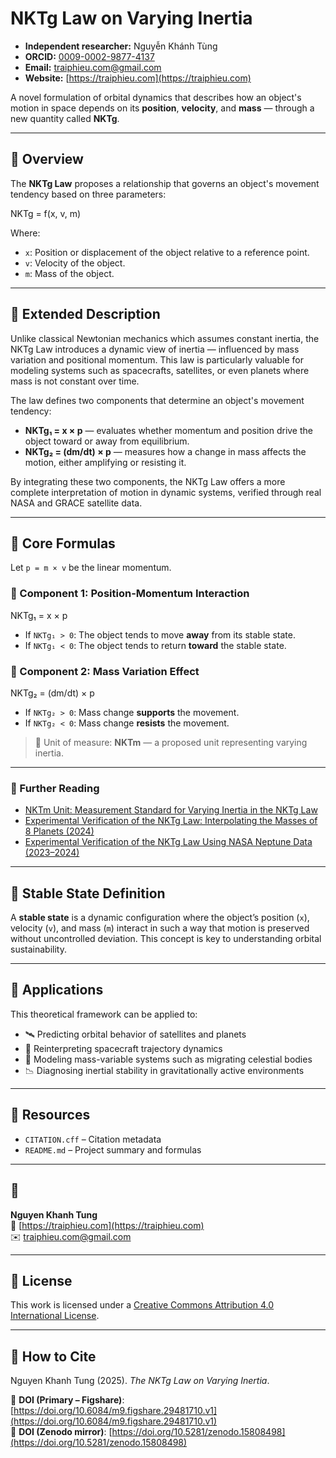 # NKTg Law on Varying Inertia

- **Independent researcher:** Nguyễn Khánh Tùng  
- **ORCID:** [0009-0002-9877-4137](https://orcid.org/0009-0002-9877-4137)  
- **Email:** traiphieu.com@gmail.com  
- **Website:** [https://traiphieu.com](https://traiphieu.com)

A novel formulation of orbital dynamics that describes how an object's motion in space depends on its **position**, **velocity**, and **mass** — through a new quantity called **NKTg**.

---

## 📌 Overview

The **NKTg Law** proposes a relationship that governs an object's movement tendency based on three parameters:

NKTg = f(x, v, m)


Where:
- `x`: Position or displacement of the object relative to a reference point.
- `v`: Velocity of the object.
- `m`: Mass of the object.

---

## 🔬 Extended Description

Unlike classical Newtonian mechanics which assumes constant inertia, the NKTg Law introduces a dynamic view of inertia — influenced by mass variation and positional momentum. This law is particularly valuable for modeling systems such as spacecrafts, satellites, or even planets where mass is not constant over time.

The law defines two components that determine an object's movement tendency:

- **NKTg₁ = x × p** — evaluates whether momentum and position drive the object toward or away from equilibrium.
- **NKTg₂ = (dm/dt) × p** — measures how a change in mass affects the motion, either amplifying or resisting it.

By integrating these two components, the NKTg Law offers a more complete interpretation of motion in dynamic systems, verified through real NASA and GRACE satellite data.

---

## 📐 Core Formulas

Let `p = m × v` be the linear momentum.

### 🔸 Component 1: Position-Momentum Interaction

NKTg₁ = x × p


- If `NKTg₁ > 0`: The object tends to move **away** from its stable state.  
- If `NKTg₁ < 0`: The object tends to return **toward** the stable state.

### 🔸 Component 2: Mass Variation Effect

NKTg₂ = (dm/dt) × p


- If `NKTg₂ > 0`: Mass change **supports** the movement.  
- If `NKTg₂ < 0`: Mass change **resists** the movement.

> 📏 Unit of measure: **NKTm** — a proposed unit representing varying inertia.

---
### 📖 Further Reading

- [NKTm Unit: Measurement Standard for Varying Inertia in the NKTg Law](foundations/NKTm-Unit.md)  
- [Experimental Verification of the NKTg Law: Interpolating the Masses of 8 Planets (2024)](foundations/Experimental_Verification_of_the_NKTg_Law_Interpolating_the_Masses_of_8_Planets_2024.md)  
- [Experimental Verification of the NKTg Law Using NASA Neptune Data (2023–2024)](foundations/Experimental_Verification_of_the_NKTg_Law_Using_NASA_Neptune_Data_2023_2024.md)


---

## 🔧 Stable State Definition

A **stable state** is a dynamic configuration where the object’s position (`x`), velocity (`v`), and mass (`m`) interact in such a way that motion is preserved without uncontrolled deviation. This concept is key to understanding orbital sustainability.

---

## 📂 Applications

This theoretical framework can be applied to:
- 🛰 Predicting orbital behavior of satellites and planets
- 🚀 Reinterpreting spacecraft trajectory dynamics
- 🌌 Modeling mass-variable systems such as migrating celestial bodies
- 📉 Diagnosing inertial stability in gravitationally active environments

---

## 📁 Resources

- `CITATION.cff` – Citation metadata  
- `README.md` – Project summary and formulas

---

## 👤

**Nguyen Khanh Tung**  
🔗 [https://traiphieu.com](https://traiphieu.com)  
✉️ traiphieu.com@gmail.com

---

## 📜 License

This work is licensed under a [Creative Commons Attribution 4.0 International License](https://creativecommons.org/licenses/by/4.0/).

---

## 📝 How to Cite

Nguyen Khanh Tung (2025). *The NKTg Law on Varying Inertia*.

📌 **DOI (Primary – Figshare)**: [https://doi.org/10.6084/m9.figshare.29481710.v1](https://doi.org/10.6084/m9.figshare.29481710.v1)  
📌 **DOI (Zenodo mirror)**: [https://doi.org/10.5281/zenodo.15808498](https://doi.org/10.5281/zenodo.15808498)
